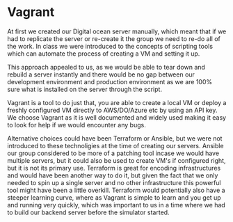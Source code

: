 # Vagrant

At first we created our Digital ocean server manually, which meant that if we had to replicate the server or re-create it the group we need to re-do all of the work. In class we were introduced to the concepts of scripting tools which can automate the process of creating a VM and setting it up.

This approach appealed to us, as we would be able to tear down and rebuild a server instantly and there would be no gap between our development environment and production environment as we are 100% sure what is installed on the server through the script.

Vagrant is a tool to do just that, you are able to create a local VM or deploy a freshly configured VM directly to AWS/DO/Azure etc by using an API key. We choose Vagrant as it is well documented and widely used making it easy to look for help if we would encounter any bugs.

Alternative choices could have been Terraform or Ansible, but we were not introduced to these technoligies at the time of creating our servers. Ansible our group considered to be more of a patching tool incase we would have multiple servers, but it could also be used to create VM's if configured right, but it is not its primary use. Terraform is great for encoding infrastructures and would have been another way to do it, but given the fact that we only needed to spin up a single server and no other infrastructure this powerful tool might have been a little overkill. Terraform would potentially also have a steeper learning curve, where as  Vagrant is simple to learn and you get up and running very quickly, which was important to us in a time where we had to build our backend server before the simulator started.